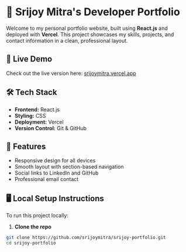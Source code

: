 # 💼 Srijoy Mitra's Developer Portfolio

Welcome to my personal portfolio website, built using **React.js** and deployed with **Vercel**. This project showcases my skills, projects, and contact information in a clean, professional layout.

## 🚀 Live Demo

Check out the live version here: [srijoymitra.vercel.app](srijoy-portfolio-e32t.vercel.app)

## 🛠️ Tech Stack

- **Frontend:** React.js
- **Styling:** CSS
- **Deployment:** Vercel
- **Version Control:** Git & GitHub

## 📂 Features

- Responsive design for all devices
- Smooth layout with section-based navigation
- Social links to LinkedIn and GitHub
- Professional email contact

## 🖥️ Local Setup Instructions

To run this project locally:

1. **Clone the repo**

```bash
git clone https://github.com/srijoymitra/srijoy-portfolio.git
cd srijoy-portfolio
